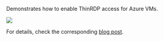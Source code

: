 Demonstrates how to enable ThinRDP access for Azure VMs.

<a href="https://portal.azure.us/#create/Microsoft.Template/uri/https%3A%2F%2Fraw.githubusercontent.com%2Fstrong002%2FThinRdpOnAzure%2Fmaster%2FThinRdpVm.json" target="_blank">
    <img src="http://azuredeploy.net/deploybutton.png"/>
</a>

For details, check the corresponding <a href="http://azurecorner.com/access-your-azure-vms-through-a-web-browser-with-thinrdp/" target="_blank">blog post</a>. 
